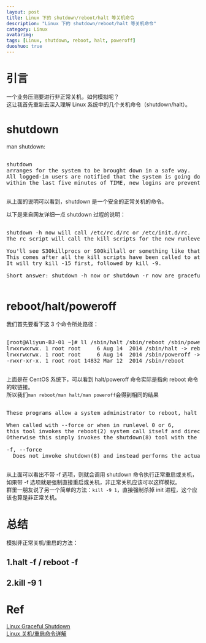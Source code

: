```yaml
---
layout: post
title: Linux 下的 shutdown/reboot/halt 等关机命令
description: "Linux 下的 shutdown/reboot/halt 等关机命令"
category: Linux
avatarimg:
tags: [Linux, shutdown, reboot, halt, poweroff]
duoshuo: true
---
```


# 引言

一个业务压测要进行非正常关机，如何模拟呢？  
这让我首先重新去深入理解 Linux 系统中的几个关机命令（shutdown/halt）。

# shutdown

man shutdown:

<pre>

shutdown  
arranges for the system to be brought down in a safe way.  
All logged-in users are notified that the system is going down and, 
within the last five minutes of TIME, new logins are prevented.

</pre>

从上面的说明可以看到，shutdown 是一个安全的正常关机的命令。

以下是来自网友详细一点 shutdown 过程的说明：

<pre>

shutdown -h now will call /etc/rc.d/rc or /etc/init.d/rc. 
The rc script will call the kill scripts for the new runlevel (0 for -h, 6 for -r), followed by any start scripts.

You'll see S30killprocs or S00killall or something like that depending on your distro. 
This comes after all the kill scripts have been called to attempt to stop each service gracefully in turn. 
It will try kill -15 first, followed by kill -9.

Short answer: shutdown -h now or shutdown -r now are graceful. 

</pre>

# reboot/halt/poweroff

我们首先要看下这 3 个命令所处路径：

<pre>

[root@Aliyun-BJ-01 ~]# ll /sbin/halt /sbin/reboot /sbin/poweroff
lrwxrwxrwx. 1 root root     6 Aug 14  2014 /sbin/halt -> reboot
lrwxrwxrwx. 1 root root     6 Aug 14  2014 /sbin/poweroff -> reboot
-rwxr-xr-x. 1 root root 14832 Mar 12  2014 /sbin/reboot

</pre>

上面是在 CentOS 系统下，可以看到 halt/poweroff 命令实际是指向 reboot 命令的软链接。  
所以我们`man reboot/man halt/man poweroff`会得到相同的结果

<pre>

These programs allow a system administrator to reboot, halt or poweroff the system.

When called with --force or when in runlevel 0 or 6, 
this tool invokes the reboot(2) system call itself and directly reboots the system.  
Otherwise this simply invokes the shutdown(8) tool with the appropriate arguments.

-f, --force
  Does not invoke shutdown(8) and instead performs the actual action you would expect from the name.

</pre>

从上面可以看出不带 -f 选项，则就会调用 shutdown 命令执行正常重启或关机，  
如果带 -f 选项就是强制直接重启或关机，非正常关机应该可以这样模拟。  
群里一朋友说了另一个简单的方法：`kill -9 1`，直接强制杀掉 init 进程，这个应该也算是非正常关机。


# 总结

模拟非正常关机/重启的方法：

## 1.halt -f / reboot -f

## 2.kill -9 1

# Ref
[Linux Graceful Shutdown](http://serverfault.com/questions/327758/linux-graceful-shutdown)  
[Linux 关机/重启命令详解](https://linux.cn/blog-15563-5833.html)  


